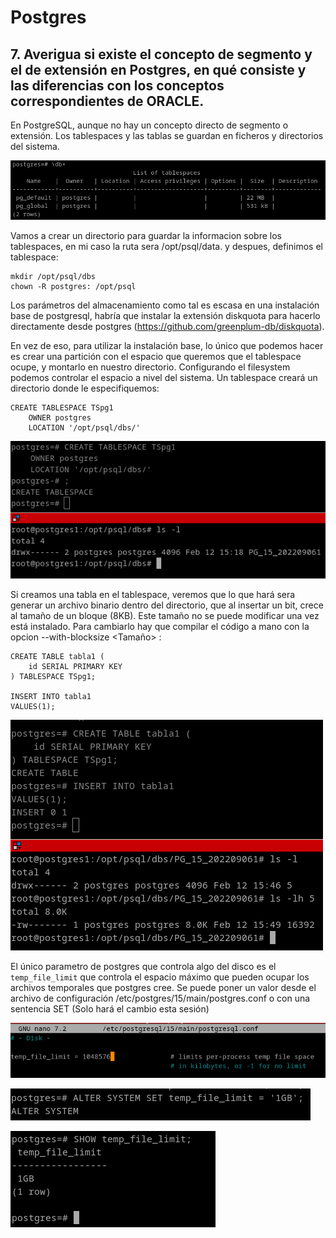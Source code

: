 # Postgres
## 7. Averigua si existe el concepto de segmento y el de extensión en Postgres, en qué consiste y las diferencias con los conceptos correspondientes de ORACLE.

En PostgreSQL, aunque no hay un concepto directo de segmento o extensión. Los tablespaces y las tablas se guardan en ficheros y directorios del sistema. 

![ ](img/p701.png)

Vamos a crear un directorio para guardar la informacion sobre los tablespaces, en mi caso la ruta sera /opt/psql/data. y despues, definimos el tablespace:
```
mkdir /opt/psql/dbs
chown -R postgres: /opt/psql
```

Los parámetros del almacenamiento como tal es escasa en una instalación base de postgresql, habría que instalar la extensión diskquota para hacerlo directamente desde postgres (https://github.com/greenplum-db/diskquota).

En vez de eso, para utilizar la instalación base, lo único que podemos hacer es crear una partición con el espacio que queremos que el tablespace ocupe, y montarlo en nuestro directorio. Configurando el filesystem podemos controlar el espacio a nivel del sistema. Un tablespace creará un directorio donde le especifiquemos:

```
CREATE TABLESPACE TSpg1
    OWNER postgres
    LOCATION '/opt/psql/dbs/'
```

![ ](img/p702.png)

Si creamos una tabla en el tablespace, veremos que lo que hará sera generar un archivo binario dentro del directorio, que al insertar un bit, crece al tamaño de un bloque (8KB). Este tamaño no se puede modificar una vez está instalado. Para cambiarlo hay que compilar el código a mano con la opcion --with-blocksize <Tamaño> :

```
CREATE TABLE tabla1 (
    id SERIAL PRIMARY KEY
) TABLESPACE TSpg1;

INSERT INTO tabla1
VALUES(1);
```

![ ](img/p703.png)


El único parametro de postgres que controla algo del disco es el `temp_file_limit` que controla el espacio máximo que pueden ocupar los archivos temporales que postgres cree. Se puede poner un valor desde el archivo de configuración /etc/postgres/15/main/postgres.conf o con una sentencia SET (Solo hará el cambio esta sesión)

![ ](img/p704.png)

![ ](img/p705.png)

![ ](img/p706.png)